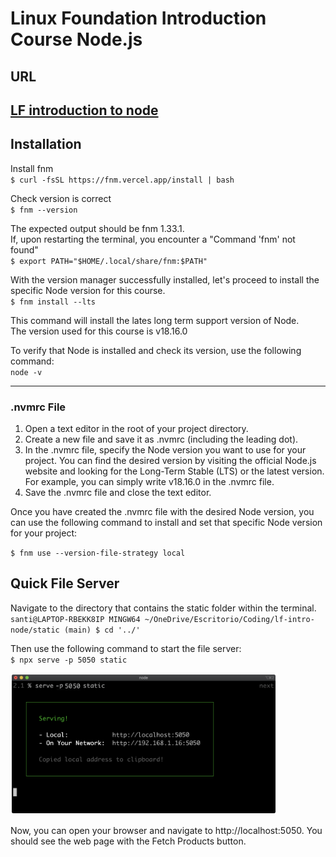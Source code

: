 # Linux Foundation Introduction Course Node.js

## URL

## [LF introduction to node](https://training.linuxfoundation.org/training/introduction-to-nodejs-lfw111/)

## Installation

Install fnm  
`$ curl -fsSL ht‌tps://fnm.vercel.app/install | bash`

Check version is correct  
`$ fnm --version`

The expected output should be fnm 1.33.1.  
If, upon restarting the terminal, you encounter a "Command 'fnm' not found"  
`$ export PATH="$HOME/.local/share/fnm:$PATH"`

With the version manager successfully installed, let's proceed to install the specific Node version for this course.  
`$ fnm install --lts`

This command will install the lates long term support version of Node.  
The version used for this course is v18.16.0

To verify that Node is installed and check its version, use the following command:  
`node -v`

---

### .nvmrc File

1. Open a text editor in the root of your project directory.
2. Create a new file and save it as .nvmrc (including the leading dot).
3. In the .nvmrc file, specify the Node version you want to use for your project. You can find the desired version by visiting the official Node.js website and looking for the Long-Term Stable (LTS) or the latest version. For example, you can simply write v18.16.0 in the .nvmrc file.
4. Save the .nvmrc file and close the text editor.

Once you have created the .nvmrc file with the desired Node version, you can use the following command to install and set that specific Node version for your project:

`$ fnm use --version-file-strategy local`

## Quick File Server

Navigate to the directory that contains the static folder within the terminal.
`santi@LAPTOP-RBEKK8IP MINGW64 ~/OneDrive/Escritorio/Coding/lf-intro-node/static (main)
$ cd '../'`

Then use the following command to start the file server:  
`$ npx serve -p 5050 static`

![terminal expected output](/images/server-running.png)

Now, you can open your browser and navigate to http://localhost:5050. You should see the web page with the Fetch Products button.
